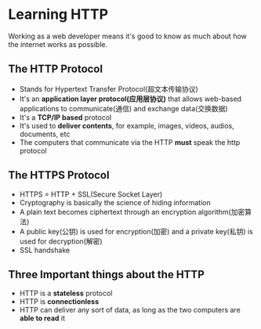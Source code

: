 # Learning HTTP
Working as a web developer means it's good to know as much about how the internet works as possible.

## The HTTP Protocol
* Stands for Hypertext Transfer Protocol(超文本传输协议)
* It's an <strong>application layer protocol(应用层协议)</strong> that allows web-based applications to communicate(通信) and exchange data(交换数据)
* It's a <strong>TCP/IP based</strong> protocol
* It's used to <strong>deliver contents</strong>, for example, images, videos, audios, documents, etc
* The computers that communicate via the HTTP <strong>must</strong> speak the http protocol

## The HTTPS Protocol
* HTTPS = HTTP + SSL(Secure Socket Layer)
* Cryptography is basically the science of hiding information
* A plain text becomes ciphertext through an encryption algorithm(加密算法)
* A public key(公钥) is used for encryption(加密) and a private key(私钥) is used for decryption(解密)
* SSL handshake

## Three Important things about the HTTP
* HTTP is a <strong>stateless</strong> protocol
* HTTP is <strong>connectionless</strong>
* HTTP can deliver any sort of data, as long as the two computers are <strong>able to read</strong> it
